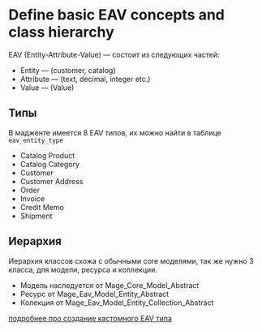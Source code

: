 # Define basic EAV concepts and class hierarchy

EAV (Entity-Attribute-Value) — состоит из следующих частей:

  * Entity — (customer, catalog)
  * Attribute — (text, decimal, integer etc.)
  * Value — (Value)

## Типы

В мадженте имеется 8 EAV типов, их можно найти в таблице `eav_entity_type`

  * Catalog Product
  * Catalog Category
  * Customer
  * Customer Address
  * Order
  * Invoice
  * Credit Memo
  * Shipment

## Иерархия

Иерархия классов схожа с обычными core моделями, так же нужно 3 класса, для модели, ресурса и коллекции.

  * Модель наследуется от Mage_Core_Model_Abstract
  * Ресурс от Mage_Eav_Model_Entity_Abstract
  * Колекция от Mage_Eav_Model_Entity_Collection_Abstract


[подробнее про создание кастомного EAV типа](https://github.com/colinmurphy/magento-exam-notes/blob/master/5.%20EAV/1.%20EAV%20Concepts/1.%20Define%20basic%20EAV%20concepts%20and%20class%20hierarchy.md#3-create-a-eav-type)
